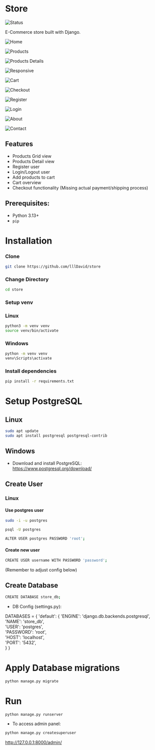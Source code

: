 # Store
![Status](https://img.shields.io/badge/status-Early_Development-orange)

E-Commerce store built with Django. 

![Home](images/home.png)

![Products](images/products-grid.png)

![Products Details](images/product-details.png)

![Responsive](images/responsive.png)

![Cart](images/cart.png)

![Checkout](images/checkout.png)

![Register](images/register.png)

![Login](images/login.png)

![About](images/about.png)

![Contact](images/contact.png)

## Features
- Products Grid view
- Products Detail view
- Register user
- Login/Logout user
- Add products to cart
- Cart overview
- Checkout functionality (Missing actual payment/shipping process)

## Prerequisites:
- Python 3.13+
- `pip`

# Installation

### Clone
```bash
git clone https://github.com/lllDavid/store
```

### Change Directory
```bash
cd store
```

### Setup venv

### Linux
```bash
python3 -m venv venv
source venv/bin/activate
```
### Windows 
```bash
python -m venv venv
venv\Scripts\activate
```

### Install dependencies
```bash
pip install -r requirements.txt
```

# Setup PostgreSQL

## Linux
```bash
sudo apt update
sudo apt install postgresql postgresql-contrib
```

## Windows
- Download and install PostgreSQL: https://www.postgresql.org/download/

## Create User

### Linux
#### Use postgres user
```bash
sudo -i -u postgres
```

```bash
psql -U postgres
```

```bash
ALTER USER postgres PASSWORD 'root';
```
#### Create new user
```bash
CREATE USER username WITH PASSWORD 'password';
```
(Remember to adjust config below)


## Create Database 
```bash
CREATE DATABASE store_db;
```
- DB Config (settings.py):

DATABASES = {
    'default': {
        'ENGINE': 'django.db.backends.postgresql',
        'NAME': 'store_db',  
        'USER': 'postgres',  
        'PASSWORD': 'root',  
        'HOST': 'localhost',  
        'PORT': '5432',  
    }
}

# Apply Database migrations
```bash
python manage.py migrate
```

# Run
```bash
python manage.py runserver
```

- To access admin panel:
```bash
python manage.py createsuperuser
```

http://127.0.0.1:8000/admin/

